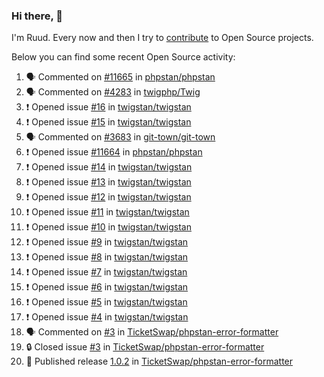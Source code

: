 ### Hi there, 👋

I'm Ruud. Every now and then I try to [contribute](https://github.com/pulls?q=+is%3Apr+author%3Aruudk+archived%3Afalse+is%3Apublic+) to Open Source projects.

Below you can find some recent Open Source activity:

<!--START_SECTION:activity-->
1. 🗣 Commented on [#11665](https://github.com/phpstan/phpstan/issues/11665#issuecomment-2339842134) in [phpstan/phpstan](https://github.com/phpstan/phpstan)
2. 🗣 Commented on [#4283](https://github.com/twigphp/Twig/pull/4283#issuecomment-2339816278) in [twigphp/Twig](https://github.com/twigphp/Twig)
3. ❗ Opened issue [#16](https://github.com/twigstan/twigstan/issues/16) in [twigstan/twigstan](https://github.com/twigstan/twigstan)
4. ❗ Opened issue [#15](https://github.com/twigstan/twigstan/issues/15) in [twigstan/twigstan](https://github.com/twigstan/twigstan)
5. 🗣 Commented on [#3683](https://github.com/git-town/git-town/issues/3683#issuecomment-2337990456) in [git-town/git-town](https://github.com/git-town/git-town)
6. ❗ Opened issue [#11664](https://github.com/phpstan/phpstan/issues/11664) in [phpstan/phpstan](https://github.com/phpstan/phpstan)
7. ❗ Opened issue [#14](https://github.com/twigstan/twigstan/issues/14) in [twigstan/twigstan](https://github.com/twigstan/twigstan)
8. ❗ Opened issue [#13](https://github.com/twigstan/twigstan/issues/13) in [twigstan/twigstan](https://github.com/twigstan/twigstan)
9. ❗ Opened issue [#12](https://github.com/twigstan/twigstan/issues/12) in [twigstan/twigstan](https://github.com/twigstan/twigstan)
10. ❗ Opened issue [#11](https://github.com/twigstan/twigstan/issues/11) in [twigstan/twigstan](https://github.com/twigstan/twigstan)
11. ❗ Opened issue [#10](https://github.com/twigstan/twigstan/issues/10) in [twigstan/twigstan](https://github.com/twigstan/twigstan)
12. ❗ Opened issue [#9](https://github.com/twigstan/twigstan/issues/9) in [twigstan/twigstan](https://github.com/twigstan/twigstan)
13. ❗ Opened issue [#8](https://github.com/twigstan/twigstan/issues/8) in [twigstan/twigstan](https://github.com/twigstan/twigstan)
14. ❗ Opened issue [#7](https://github.com/twigstan/twigstan/issues/7) in [twigstan/twigstan](https://github.com/twigstan/twigstan)
15. ❗ Opened issue [#6](https://github.com/twigstan/twigstan/issues/6) in [twigstan/twigstan](https://github.com/twigstan/twigstan)
16. ❗ Opened issue [#5](https://github.com/twigstan/twigstan/issues/5) in [twigstan/twigstan](https://github.com/twigstan/twigstan)
17. ❗ Opened issue [#4](https://github.com/twigstan/twigstan/issues/4) in [twigstan/twigstan](https://github.com/twigstan/twigstan)
18. 🗣 Commented on [#3](https://github.com/TicketSwap/phpstan-error-formatter/issues/3#issuecomment-2337703834) in [TicketSwap/phpstan-error-formatter](https://github.com/TicketSwap/phpstan-error-formatter)
19. 🔒 Closed issue [#3](https://github.com/TicketSwap/phpstan-error-formatter/issues/3) in [TicketSwap/phpstan-error-formatter](https://github.com/TicketSwap/phpstan-error-formatter)
20. 🚀 Published release [1.0.2](https://github.com/TicketSwap/phpstan-error-formatter/releases/tag/1.0.2) in [TicketSwap/phpstan-error-formatter](https://github.com/TicketSwap/phpstan-error-formatter)
<!--END_SECTION:activity-->
